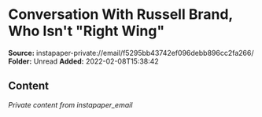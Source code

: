 # Conversation With Russell Brand, Who Isn't "Right Wing"

**Source:** instapaper-private://email/f5295bb43742ef096debb896cc2fa266/
**Folder:** Unread
**Added:** 2022-02-08T15:38:42




## Content
*Private content from instapaper_email*
